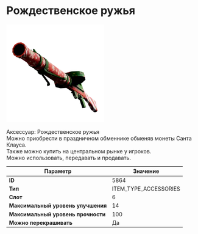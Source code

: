 # Рождественское ружья

![Item Image](../img/5864.webp?raw=true)

Аксессуар: Рождественское ружья<br>Можно приобрести в праздничном обменнике обменяв монеты Санта Клауса.<br>Также можно купить на центральном рынке у игроков.<br>Можно использовать, передавать и продавать.


| Параметр | Значение |
|----------|----------|
| **ID** | 5864 |
| **Тип** | ITEM_TYPE_ACCESSORIES |
| **Слот** | 6 |
| **Максимальный уровень улучшения** | 14 |
| **Максимальный уровень прочности** | 100 |
| **Можно перекрашивать** | Да |

